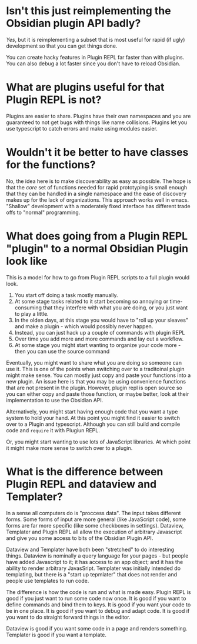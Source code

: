 # Isn't this just reimplementing the Obsidian plugin API badly?
*Yes*, but it is reimplementing a subset that is most useful for
rapid (if ugly) development so that you can get things done.

You can create hacky features in Plugin REPL far faster than with plugins. You can also debug a lot faster since you don't have to reload Obsidian.

# What are plugins useful for that Plugin REPL is not?
Plugins are easier to share.
Plugins have their own namespaces and you are guaranteed to not get bugs with things like name collisions.
Plugins let you use typescript to catch errors and make using modules easier.

# Wouldn't it be better to have classes for the functions?
No, the idea here is to make discoverability as easy as possible. The hope is that the *core* set of functions needed for rapid prototyping is small enough that they can be handled in a single namespace and the ease of discovery makes up for the lack of organizations. This approach works well in emacs. "Shallow" development with a moderately fixed interface has different trade offs to "normal" programming.

# What does going from a Plugin REPL "plugin" to a normal Obsidian Plugin look like
This is a model for how to go from Plugin REPL scripts to a full plugin would look.

1. You start off doing a task mostly manually.
2. At some stage tasks related to it start becoming so annoying or time-consuming that they interfere with what you are doing, or you just want to play a little.
3. In the olden days, at this stage you would have to "roll up your sleaves" and make a plugin - which would possibly never happen.
4. Instead, you can just hack up a couple of commands with plugin REPL
5. Over time you add more and more commands and lay out a workflow.
6. At some stage you might start wanting to organize your code more - then you can use the source command

Eventually, you might want to share what you are doing so someone can use it. This is one of the points when switching over to a traditoinal plugin might make sense. You can mostly just copy and paste your functions into a new plugin. An issue here is that you may be using convenience functions that are not present in the plugin. However, plugin repl is open source so you can either copy and paste those function, or maybe better, look at their implementation to use the Obsidian API.

Alternatively, you might start having enough code that you want a type system to hold your hand. At this point you might find it easier to switch over to a Plugin and typescript. Although you can still build and compile code and `require` it with Plugiun REPL.

Or, you might start wanting to use lots of JavaScript libraries. At which point it might make more sense to switch over to a plugin.

# What is the difference between Plugin REPL and dataview and Templater?
In a sense all computers do is "proccess data". The input takes different forms. Some forms of input are more general (like JavaScript code), some forms are far more specific (like some checkboxes in settings).  Dataview, Templater and Plugin REPL all allow the execution of arbitrary Javascript and give you some access to bits of the Obsidian Plugin API.

Dataview and Templater have both been "stretched" to do interesting things.
Dataview is nominally a query language for your pages - but people have added Javascript to it; it has access to an app object; and it has the ability to render arbitrary JavasSript. Templater was initially intended do templating, but there is a "start up tepmlater" that does not render and people use templates to run code.

The difference is how the code is run and what is made easy.  Plugin REPL is good if you just want to run some code now once. It is good if you want to define commands and bind them to keys. It is good if you want your code to be in one place. It is good if you want to debug and adapt code. It is good if you want to do straight forward things in the editor.

Dataview is good if you want some code in a page and renders something.  Templater is good if you want a template.
